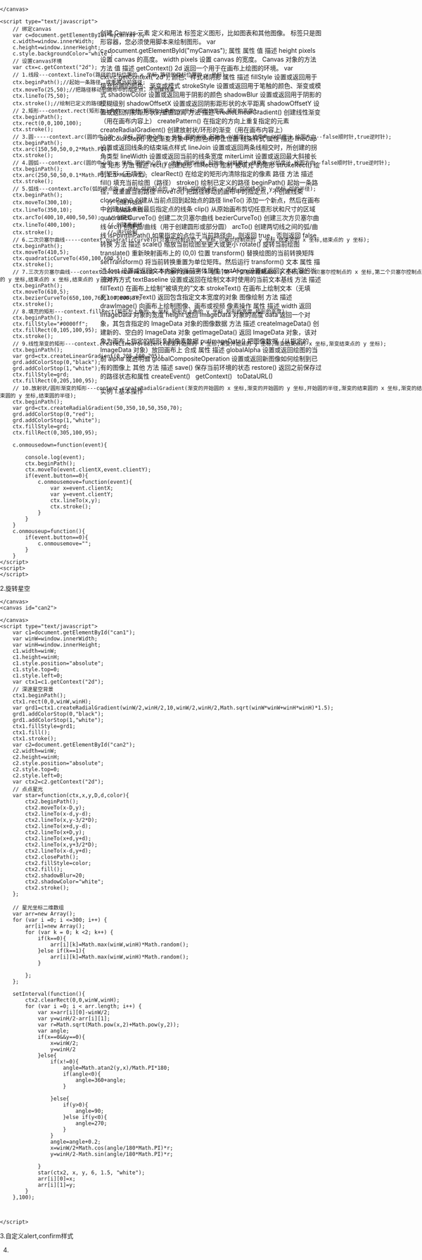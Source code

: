 创建 Canvas 元素
<canvas id="myCanvas"></canvas>
定义和用法
<canvas> 标签定义图形，比如图表和其他图像。
<canvas> 标签只是图形容器，您必须使用脚本来绘制图形。
var c=document.getElementById("myCanvas");
属性
属性 值 描述
height pixels 设置 canvas 的高度。
width pixels 设置 canvas 的宽度。
Canvas 对象的方法
方法 值 描述
getContext() 2d 返回一个用于在画布上绘图的环境。
var cxt=c.getContext("2d");
颜色、样式和阴影
属性 描述
fillStyle 设置或返回用于填充绘画的颜色、渐变或模式
strokeStyle 设置或返回用于笔触的颜色、渐变或模式
shadowColor 设置或返回用于阴影的颜色
shadowBlur 设置或返回用于阴影的模糊级别
shadowOffsetX 设置或返回阴影距形状的水平距离
shadowOffsetY 设置或返回阴影距形状的垂直距离
方法 描述
createLinearGradient() 创建线性渐变（用在画布内容上）
createPattern() 在指定的方向上重复指定的元素
createRadialGradient() 创建放射状/环形的渐变（用在画布内容上）
addColorStop() 规定渐变对象中的颜色和停止位置
线条样式
属性 描述
lineCap 设置或返回线条的结束端点样式
lineJoin 设置或返回两条线相交时，所创建的拐角类型
lineWidth 设置或返回当前的线条宽度
miterLimit 设置或返回最大斜接长度
矩形
方法 描述
rect() 创建矩形
fillRect() 绘制“被填充”的矩形
strokeRect() 绘制矩形（无填充）
clearRect() 在给定的矩形内清除指定的像素
路径
方法 描述
fill() 填充当前绘图（路径）
stroke() 绘制已定义的路径
beginPath() 起始一条路径，或重置当前路径
moveTo() 把路径移动到画布中的指定点，不创建线条
closePath() 创建从当前点回到起始点的路径
lineTo() 添加一个新点，然后在画布中创建从该点到最后指定点的线条
clip() 从原始画布剪切任意形状和尺寸的区域
quadraticCurveTo() 创建二次贝塞尔曲线
bezierCurveTo() 创建三次方贝塞尔曲线
arc() 创建弧/曲线（用于创建圆形或部分圆）
arcTo() 创建两切线之间的弧/曲线
isPointInPath() 如果指定的点位于当前路径中，则返回 true，否则返回 false
转换
方法 描述
scale() 缩放当前绘图至更大或更小
rotate() 旋转当前绘图
translate() 重新映射画布上的 (0,0) 位置
transform() 替换绘图的当前转换矩阵
setTransform() 将当前转换重置为单位矩阵。然后运行 transform()
文本
属性 描述
font 设置或返回文本内容的当前字体属性
textAlign 设置或返回文本内容的当前对齐方式
textBaseline 设置或返回在绘制文本时使用的当前文本基线
方法 描述
fillText() 在画布上绘制“被填充的”文本
strokeText() 在画布上绘制文本（无填充）
measureText() 返回包含指定文本宽度的对象
图像绘制
方法 描述
drawImage() 向画布上绘制图像、画布或视频
像素操作
属性 描述
width 返回 ImageData 对象的宽度
height 返回 ImageData 对象的高度
data 返回一个对象，其包含指定的 ImageData 对象的图像数据
方法 描述
createImageData() 创建新的、空白的 ImageData 对象
getImageData() 返回 ImageData 对象，该对象为画布上指定的矩形复制像素数据
putImageData() 把图像数据（从指定的 ImageData 对象）放回画布上
合成
属性 描述
globalAlpha 设置或返回绘图的当前 alpha 或透明值
globalCompositeOperation 设置或返回新图像如何绘制到已有的图像上
其他
方法 描述
save() 保存当前环境的状态
restore() 返回之前保存过的路径状态和属性
createEvent()  
getContext()  
toDataURL()

实例 1.基本操作

<!DOCTYPE html>
<html lang="en">
<head>
	<meta charset="UTF-8">
	<title>Canvas</title>
</head>
<body>
	<!-- HTML 5创建canvas标签 设置宽度、高度-->
	<canvas id="myCanvas" width="800" height="600" style="position: absolute;top: 0;left: 0;right: 0;">
		
	</canvas>

    <script type="text/javascript">
    	// 绑定canvas
    	var c=document.getElementById("myCanvas");
    	c.width=window.innerWidth;
    	c.height=window.innerHeight;
    	c.style.backgroundColor="white";
    	// 设置canvas环境
    	var ctx=c.getContext("2d");
    	// 1.线段---context.lineTo(路径的目标位置的 x 坐标,路径的目标位置的 y 坐标);
    	ctx.beginPath();//起始一条路径，或重置当前路径;
    	ctx.moveTo(25,50);//把路径移动到画布中的指定点，不创建线条
    	ctx.lineTo(75,50);
    	ctx.stroke();//绘制已定义的路径;
    	// 2.矩形---context.rect(矩形左上角的 x 坐标,矩形左上角的 y 坐标,矩形的宽度,矩形的高度);
    	ctx.beginPath();
    	ctx.rect(0,0,100,100);
    	ctx.stroke();
    	// 3.圆-----context.arc(圆的中心的 x 坐标,圆的中心的 y 坐标,圆的半径,起始角-以弧度计,结束角-以弧度计,绘图方向--false顺时针,true逆时针);
    	ctx.beginPath();
    	ctx.arc(150,50,50,0,2*Math.PI);
    	ctx.stroke();
    	// 4.圆弧---context.arc(圆的中心的 x 坐标,圆的中心的 y 坐标,圆的半径,起始角-以弧度计,结束角-以弧度计,绘图方向--false顺时针,true逆时针);
    	ctx.beginPath();
    	ctx.arc(250,50,50,0.1*Math.PI,1.3*Math.PI);
    	ctx.stroke();
    	// 5.弧线---context.arcTo(弧的终点的 x 坐标,弧的起点的 y 坐标,弧的终点的 x 坐标,弧的终点的 y 坐标,弧的半径);
    	ctx.beginPath();
    	ctx.moveTo(300,10);           // 创建开始点
    	ctx.lineTo(350,10);           // 创建水平线
    	ctx.arcTo(400,10,400,50,50);  // 创建弧
    	ctx.lineTo(400,100);          // 创建垂直线
    	ctx.stroke();                 // 进行绘制
    	// 6.二次贝塞尔曲线-----context.quadraticCurveTo(贝塞尔控制点的 x 坐标,贝塞尔控制点的 y 坐标,结束点的 x 坐标,结束点的 y 坐标);
    	ctx.beginPath();
    	ctx.moveTo(410,5);
    	ctx.quadraticCurveTo(450,100,600,5);
    	ctx.stroke();
    	// 7.三次方贝塞尔曲线---context.bezierCurveTo(第一个贝塞尔控制点的 x 坐标,第一个贝塞尔控制点的 y 坐标,第二个贝塞尔控制点的 x 坐标,第二个贝塞尔控制点的 y 坐标,结束点的 x 坐标,结束点的 y 坐标);
    	ctx.beginPath();
    	ctx.moveTo(610,5);
    	ctx.bezierCurveTo(650,100,760,100,800,5);
    	ctx.stroke();
    	// 8.填充的矩形---context.fillRect(矩形左上角的 x 坐标,矩形左上角的 y 坐标,矩形的宽度,矩形的高度);
    	ctx.beginPath();
    	ctx.fillStyle="#0000ff";
    	ctx.fillRect(0,105,100,95);
    	ctx.stroke();
    	// 9.线性渐变的矩形---context.createLinearGradient(渐变开始点的 x 坐标,渐变开始点的 y 坐标,渐变结束点的 x 坐标,渐变结束点的 y 坐标);
    	ctx.beginPath();
    	var grd=ctx.createLinearGradient(0,205,100,205);
    	grd.addColorStop(0,"black");
    	grd.addColorStop(1,"white");
    	ctx.fillStyle=grd;
    	ctx.fillRect(0,205,100,95);
    	// 10.放射状/圆形渐变的矩形---context.createRadialGradient(渐变的开始圆的 x 坐标,渐变的开始圆的 y 坐标,开始圆的半径,渐变的结束圆的 x 坐标,渐变的结束圆的 y 坐标,结束圆的半径);
    	ctx.beginPath();
    	var grd=ctx.createRadialGradient(50,350,10,50,350,70);
    	grd.addColorStop(0,"red");
    	grd.addColorStop(1,"white");
    	ctx.fillStyle=grd;
    	ctx.fillRect(0,305,100,95);

    	c.onmousedown=function(event){

    		console.log(event);
    		ctx.beginPath();
    		ctx.moveTo(event.clientX,event.clientY);
    		if(event.button==0){
    			c.onmousemove=function(event){
    				var x=event.clientX;
    				var y=event.clientY;
    				ctx.lineTo(x,y);
    				ctx.stroke();
    			}
    		}
    	}
    	c.onmouseup=function(){
    		if(event.button==0){
    			c.onmousemove="";
    		}
    	}
    </script>
    <script>
    </script>

</body>
</html>
2.旋转星空
<!DOCTYPE html>
<html lang="en">
<head>
	<meta charset="UTF-8">
	<title></title>
</head>
<body>
	<canvas id="can1">
		
	</canvas>
	<canvas id="can2">
		
	</canvas>
	<script type="text/javascript">
		var c1=document.getElementById("can1");
		var winW=window.innerWidth;
		var winH=window.innerHeight;
		c1.width=winW;
		c1.height=winH;
		c1.style.position="absolute";
		c1.style.top=0;
		c1.style.left=0;
		var ctx1=c1.getContext("2d");
		// 深邃星空背景
		ctx1.beginPath();
		ctx1.rect(0,0,winW,winH);
		var grd1=ctx1.createRadialGradient(winW/2,winH/2,10,winW/2,winH/2,Math.sqrt(winW*winW+winH*winH)*1.5);
		grd1.addColorStop(0,"black");
		grd1.addColorStop(1,"white");
		ctx1.fillStyle=grd1;
		ctx1.fill();
		ctx1.stroke();
		var c2=document.getElementById("can2");
		c2.width=winW;
		c2.height=winH;
		c2.style.position="absolute";
		c2.style.top=0;
		c2.style.left=0;
		var ctx2=c2.getContext("2d");
		// 点点星光
		var star=function(ctx,x,y,D,d,color){
			ctx2.beginPath();
			ctx2.moveTo(x-D,y);
			ctx2.lineTo(x-d,y-d);
			ctx2.lineTo(x,y-3/2*D);
			ctx2.lineTo(x+d,y-d);
			ctx2.lineTo(x+D,y);
			ctx2.lineTo(x+d,y+d);
			ctx2.lineTo(x,y+3/2*D);
			ctx2.lineTo(x-d,y+d);
			ctx2.closePath();
			ctx2.fillStyle=color;
			ctx2.fill();
			ctx2.shadowBlur=20;
			ctx2.shadowColor="white";
			ctx2.stroke();
		};

    	// 星光坐标二维数组
    	var arr=new Array();
    	for (var i =0; i <=300; i++) {
    		arr[i]=new Array();
    		for (var k = 0; k <2; k++) {
    			if(k==0){
    				arr[i][k]=Math.max(winW,winH)*Math.random();
    			}else if(k==1){
    				arr[i][k]=Math.max(winW,winH)*Math.random();
    			}

    		};
    	};

    	setInterval(function(){
    		ctx2.clearRect(0,0,winW,winH);
    		for (var i =0; i < arr.length; i++) {
    			var x=arr[i][0]-winW/2;
    			var y=winH/2-arr[i][1];
    			var r=Math.sqrt(Math.pow(x,2)+Math.pow(y,2));
    			var angle;
    			if(x==0&&y==0){
    				x=winW/2;
    				y=winH/2
    			}else{
    				if(x!=0){
    					angle=Math.atan2(y,x)/Math.PI*180;
    					if(angle<0){
    						angle=360+angle;
    					}

    				}else{
    					if(y>0){
    						angle=90;
    					}else if(y<0){
    						angle=270;
    					}
    				}
    				angle=angle+0.2;
    				x=winW/2+Math.cos(angle/180*Math.PI)*r;
    				y=winH/2-Math.sin(angle/180*Math.PI)*r;

    			}
    			star(ctx2, x, y, 6, 1.5, "white");
    			arr[i][0]=x;
    			arr[i][1]=y;
    		}
    	},100);



    </script>

</body>
</html>
3.自定义alert,confirm样式

4.
